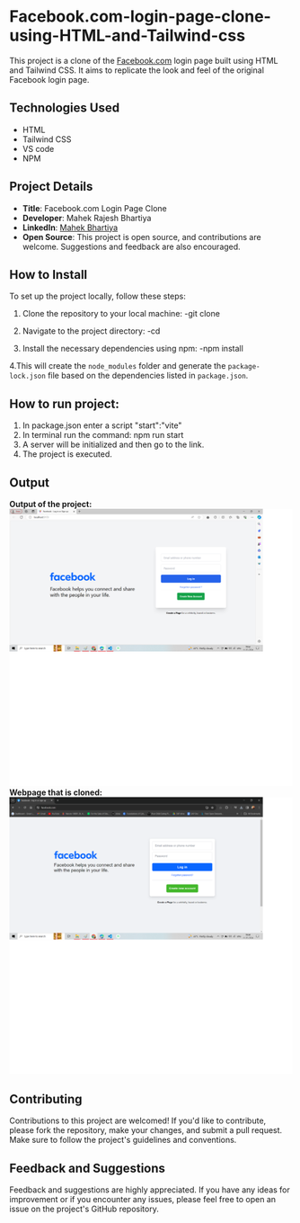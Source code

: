 # Facebook.com-login-page-clone-using-HTML-and-Tailwind-css

This project is a clone of the [Facebook.com](https://www.facebook.com/) login page built using HTML and Tailwind CSS. It aims to replicate the look and feel of the original Facebook login page.

## Technologies Used

- HTML
- Tailwind CSS
- VS code
- NPM

## Project Details

- **Title**: Facebook.com Login Page Clone
- **Developer**: Mahek Rajesh Bhartiya
- **LinkedIn**: [Mahek Bhartiya](https://www.linkedin.com/in/mahek-bhartiya-513012233/)
- **Open Source**: This project is open source, and contributions are welcome. Suggestions and feedback are also encouraged.

## How to Install

To set up the project locally, follow these steps:

1. Clone the repository to your local machine:
-git clone <repository-url>

2. Navigate to the project directory:
-cd <project-directory>

3. Install the necessary dependencies using npm:
-npm install

4.This will create the `node_modules` folder and generate the `package-lock.json` file based on the dependencies listed in `package.json`.

## How to run project:
1. In package.json enter a script
   "start":"vite"
2. In terminal run the command:
   npm run start
3. A server will be initialized and then go to the link.
4. The project is executed.
   
## Output
<b>Output of the project:</b>
<img src="https://github.com/itz-mahekbhartiya/Facebook.com-login-page-clone-using-HTML-and-Tailwind-css/blob/94c4708a3b766fed7393ab0ab2edb77f4bda287e/Outputs/Clone%20site.png">
<b>Webpage that is cloned:</b>
<img src="https://github.com/itz-mahekbhartiya/Facebook.com-login-page-clone-using-HTML-and-Tailwind-css/blob/df14e93d84a476dc0f86bab141a783f092e62267/Outputs/facebook%20login%20webpage.png">

## Contributing

Contributions to this project are welcomed! If you'd like to contribute, please fork the repository, make your changes, and submit a pull request. Make sure to follow the project's guidelines and conventions.

## Feedback and Suggestions

Feedback and suggestions are highly appreciated. If you have any ideas for improvement or if you encounter any issues, please feel free to open an issue on the project's GitHub repository.
